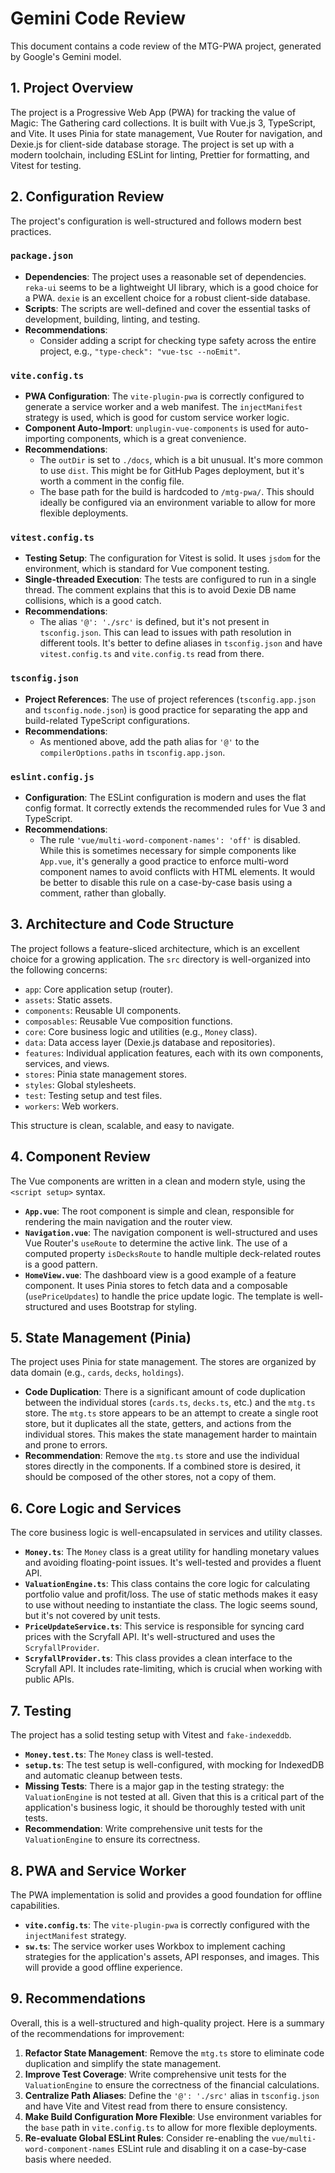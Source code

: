 # Gemini Code Review

This document contains a code review of the MTG-PWA project, generated by Google's Gemini model.

## 1. Project Overview

The project is a Progressive Web App (PWA) for tracking the value of Magic: The Gathering card collections. It is built with Vue.js 3, TypeScript, and Vite. It uses Pinia for state management, Vue Router for navigation, and Dexie.js for client-side database storage. The project is set up with a modern toolchain, including ESLint for linting, Prettier for formatting, and Vitest for testing.

## 2. Configuration Review

The project's configuration is well-structured and follows modern best practices.

### `package.json`

- **Dependencies**: The project uses a reasonable set of dependencies. `reka-ui` seems to be a lightweight UI library, which is a good choice for a PWA. `dexie` is an excellent choice for a robust client-side database.
- **Scripts**: The scripts are well-defined and cover the essential tasks of development, building, linting, and testing.
- **Recommendations**:
    - Consider adding a script for checking type safety across the entire project, e.g., `"type-check": "vue-tsc --noEmit"`.

### `vite.config.ts`

- **PWA Configuration**: The `vite-plugin-pwa` is correctly configured to generate a service worker and a web manifest. The `injectManifest` strategy is used, which is good for custom service worker logic.
- **Component Auto-Import**: `unplugin-vue-components` is used for auto-importing components, which is a great convenience.
- **Recommendations**:
    - The `outDir` is set to `./docs`, which is a bit unusual. It's more common to use `dist`. This might be for GitHub Pages deployment, but it's worth a comment in the config file.
    - The base path for the build is hardcoded to `/mtg-pwa/`. This should ideally be configured via an environment variable to allow for more flexible deployments.

### `vitest.config.ts`

- **Testing Setup**: The configuration for Vitest is solid. It uses `jsdom` for the environment, which is standard for Vue component testing.
- **Single-threaded Execution**: The tests are configured to run in a single thread. The comment explains that this is to avoid Dexie DB name collisions, which is a good catch.
- **Recommendations**:
    - The alias `'@': './src'` is defined, but it's not present in `tsconfig.json`. This can lead to issues with path resolution in different tools. It's better to define aliases in `tsconfig.json` and have `vitest.config.ts` and `vite.config.ts` read from there.

### `tsconfig.json`

- **Project References**: The use of project references (`tsconfig.app.json` and `tsconfig.node.json`) is good practice for separating the app and build-related TypeScript configurations.
- **Recommendations**:
    - As mentioned above, add the path alias for `'@'` to the `compilerOptions.paths` in `tsconfig.app.json`.

### `eslint.config.js`

- **Configuration**: The ESLint configuration is modern and uses the flat config format. It correctly extends the recommended rules for Vue 3 and TypeScript.
- **Recommendations**:
    - The rule `'vue/multi-word-component-names': 'off'` is disabled. While this is sometimes necessary for simple components like `App.vue`, it's generally a good practice to enforce multi-word component names to avoid conflicts with HTML elements. It would be better to disable this rule on a case-by-case basis using a comment, rather than globally.

## 3. Architecture and Code Structure

The project follows a feature-sliced architecture, which is an excellent choice for a growing application. The `src` directory is well-organized into the following concerns:

- `app`: Core application setup (router).
- `assets`: Static assets.
- `components`: Reusable UI components.
- `composables`: Reusable Vue composition functions.
- `core`: Core business logic and utilities (e.g., `Money` class).
- `data`: Data access layer (Dexie.js database and repositories).
- `features`: Individual application features, each with its own components, services, and views.
- `stores`: Pinia state management stores.
- `styles`: Global stylesheets.
- `test`: Testing setup and test files.
- `workers`: Web workers.

This structure is clean, scalable, and easy to navigate.

## 4. Component Review

The Vue components are written in a clean and modern style, using the `<script setup>` syntax.

- **`App.vue`**: The root component is simple and clean, responsible for rendering the main navigation and the router view.
- **`Navigation.vue`**: The navigation component is well-structured and uses Vue Router's `useRoute` to determine the active link. The use of a computed property `isDecksRoute` to handle multiple deck-related routes is a good pattern.
- **`HomeView.vue`**: The dashboard view is a good example of a feature component. It uses Pinia stores to fetch data and a composable (`usePriceUpdates`) to handle the price update logic. The template is well-structured and uses Bootstrap for styling.

## 5. State Management (Pinia)

The project uses Pinia for state management. The stores are organized by data domain (e.g., `cards`, `decks`, `holdings`).

- **Code Duplication**: There is a significant amount of code duplication between the individual stores (`cards.ts`, `decks.ts`, etc.) and the `mtg.ts` store. The `mtg.ts` store appears to be an attempt to create a single root store, but it duplicates all the state, getters, and actions from the individual stores. This makes the state management harder to maintain and prone to errors.
- **Recommendation**: Remove the `mtg.ts` store and use the individual stores directly in the components. If a combined store is desired, it should be composed of the other stores, not a copy of them.

## 6. Core Logic and Services

The core business logic is well-encapsulated in services and utility classes.

- **`Money.ts`**: The `Money` class is a great utility for handling monetary values and avoiding floating-point issues. It's well-tested and provides a fluent API.
- **`ValuationEngine.ts`**: This class contains the core logic for calculating portfolio value and profit/loss. The use of static methods makes it easy to use without needing to instantiate the class. The logic seems sound, but it's not covered by unit tests.
- **`PriceUpdateService.ts`**: This service is responsible for syncing card prices with the Scryfall API. It's well-structured and uses the `ScryfallProvider`.
- **`ScryfallProvider.ts`**: This class provides a clean interface to the Scryfall API. It includes rate-limiting, which is crucial when working with public APIs.

## 7. Testing

The project has a solid testing setup with Vitest and `fake-indexeddb`.

- **`Money.test.ts`**: The `Money` class is well-tested.
- **`setup.ts`**: The test setup is well-configured, with mocking for IndexedDB and automatic cleanup between tests.
- **Missing Tests**: There is a major gap in the testing strategy: the `ValuationEngine` is not tested at all. Given that this is a critical part of the application's business logic, it should be thoroughly tested with unit tests.
- **Recommendation**: Write comprehensive unit tests for the `ValuationEngine` to ensure its correctness.

## 8. PWA and Service Worker

The PWA implementation is solid and provides a good foundation for offline capabilities.

- **`vite.config.ts`**: The `vite-plugin-pwa` is correctly configured with the `injectManifest` strategy.
- **`sw.ts`**: The service worker uses Workbox to implement caching strategies for the application's assets, API responses, and images. This will provide a good offline experience.

## 9. Recommendations

Overall, this is a well-structured and high-quality project. Here is a summary of the recommendations for improvement:

1.  **Refactor State Management**: Remove the `mtg.ts` store to eliminate code duplication and simplify the state management.
2.  **Improve Test Coverage**: Write comprehensive unit tests for the `ValuationEngine` to ensure the correctness of the financial calculations.
3.  **Centralize Path Aliases**: Define the `'@': './src'` alias in `tsconfig.json` and have Vite and Vitest read from there to ensure consistency.
4.  **Make Build Configuration More Flexible**: Use environment variables for the `base` path in `vite.config.ts` to allow for more flexible deployments.
5.  **Re-evaluate Global ESLint Rules**: Consider re-enabling the `vue/multi-word-component-names` ESLint rule and disabling it on a case-by-case basis where needed.